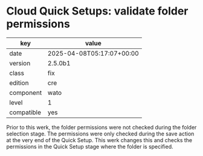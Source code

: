 [//]: # (werk v2)
# Cloud Quick Setups: validate folder permissions

key        | value
---------- | ---
date       | 2025-04-08T05:17:07+00:00
version    | 2.5.0b1
class      | fix
edition    | cre
component  | wato
level      | 1
compatible | yes

Prior to this werk, the folder permissions were not checked during the
folder selection stage. The permissions were only checked during the save
action at the very end of the Quick Setup. This werk changes this and checks
the permissions in the Quick Setup stage where the folder is specified. 
